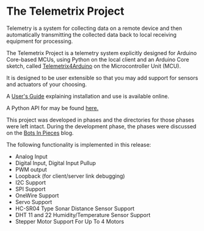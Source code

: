 # The Telemetrix Project

Telemetry is a system for collecting data on a remote device and then automatically transmitting the 
collected data back to local receiving equipment for processing.

The Telemetrix Project is a telemetry system explicitly designed for Arduino Core-based MCUs, using 
Python on the local client and an 
Arduino Core sketch, called 
[Telemetrix4Arduino](https://github.com/MrYsLab/Telemetrix4Arduino) on the Microcontroller Unit (MCU). 

It is designed to be user extensible so that you may add support for sensors and actuators
of your choosing.

A [User's Guide](https://mryslab.github.io/telemetrix/) explaining installation and use is available online.

A Python API for may be found [here.](hhttps://htmlpreview.github.io/?https://github.com/MrYsLab/telemetrix/blob/master/html/telemetrix/index.html) 

This project was developed in phases and the directories for those phases were left intact. During the development
phase, the phases were discussed on the 
[Bots In Pieces](https://mryslab.github.io/bots-in-pieces/arduino,stm32,firmata/2020/09/20/telemetrix-phase-1.html) blog.

The following functionality is implemented in this release:

* Analog Input
* Digital Input, Digital Input Pullup
* PWM output
* Loopback (for client/server link debugging)
* I2C Support
* SPI Support
* OneWire Support
* Servo Support
* HC-SR04 Type Sonar Distance Sensor Support
* DHT 11 and 22 Humidity/Temperature Sensor Support
* Stepper Motor Support For Up To 4 Motors
